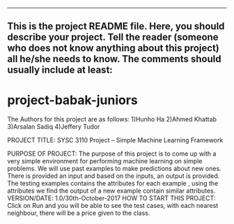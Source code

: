 ------------------------------------------------------------------------
This is the project README file. Here, you should describe your project.
Tell the reader (someone who does not know anything about this project)
all he/she needs to know. The comments should usually include at least:
------------------------------------------------------------------------
# project-babak-juniors

The Authors for this project are as follows: 
											1)Hunho Ha
											2)Ahmed Khattab
											3)Arsalan Sadiq
											4)Jeffery Tudor
											


PROJECT TITLE: SYSC 3110 Project – Simple Machine Learning Framework

PURPOSE OF PROJECT: The purpose of this project is to come up with a very simple environment for
					performing machine learning on simple problems. We will use past examples to make predictions about new ones. There is provided an input and based on the inputs,
					an output is provided. The testing examples contains the attributes for each example , using the attributes we find the output of a new example contain similar
					attributes.
VERSION/DATE: 1.0/30th-October-2017
HOW TO START THIS PROJECT: Click on Run and you will be able to see the test cases, with each nearest neighbour, there will be a price given to the class.


